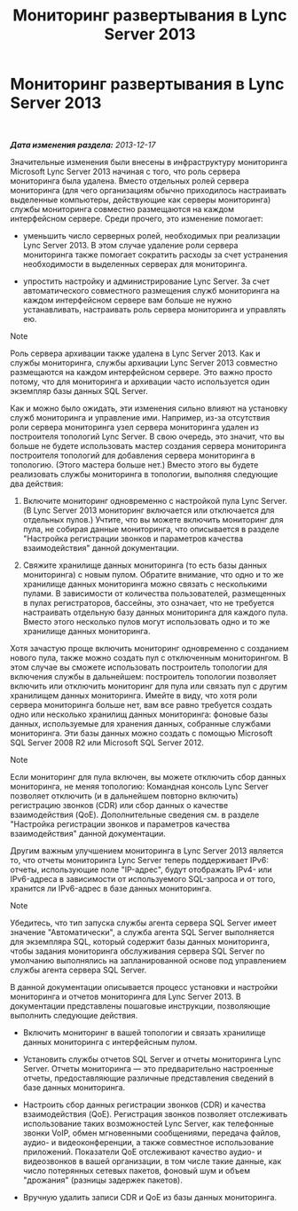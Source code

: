 ﻿---
title: Мониторинг развертывания в Lync Server 2013
TOCTitle: Мониторинг развертывания в Lync Server 2013
ms:assetid: 117f4a3e-0670-4388-a553-b9854921145f
ms:mtpsurl: https://technet.microsoft.com/ru-ru/library/Gg398199(v=OCS.15)
ms:contentKeyID: 49308982
ms.date: 05/19/2016
mtps_version: v=OCS.15
ms.translationtype: HT
---

# Мониторинг развертывания в Lync Server 2013

 

_**Дата изменения раздела:** 2013-12-17_

Значительные изменения были внесены в инфраструктуру мониторинга Microsoft Lync Server 2013 начиная с того, что роль сервера мониторинга была удалена. Вместо отдельных ролей сервера мониторинга (для чего организациям обычно приходилось настраивать выделенные компьютеры, действующие как серверы мониторинга) службы мониторинга совместно размещаются на каждом интерфейсном сервере. Среди прочего, это изменение помогает:

  - уменьшить число серверных ролей, необходимых при реализации Lync Server 2013. В этом случае удаление роли сервера мониторинга также помогает сократить расходы за счет устранения необходимости в выделенных серверах для мониторинга.

  - упростить настройку и администрирование Lync Server. За счет автоматического совместного размещения служб мониторинга на каждом интерфейсном сервере вам больше не нужно устанавливать, настраивать роль сервера мониторинга и управлять ею.

> [!NOTE]  
> Роль сервера архивации также удалена в Lync Server 2013. Как и службы мониторинга, службы архивации Lync Server 2013 совместно размещаются на каждом интерфейсном сервере. Это важно просто потому, что для мониторинга и архивации часто используется один экземпляр базы данных SQL Server.

Как и можно было ожидать, эти изменения сильно влияют на установку служб мониторинга и управление ими. Например, из-за отсутствия роли сервера мониторинга узел сервера мониторинга удален из построителя топологий Lync Server. В свою очередь, это значит, что вы больше не будете использовать мастер создания сервера мониторинга построителя топологий для добавления сервера мониторинга в топологию. (Этого мастера больше нет.) Вместо этого вы будете реализовать службы мониторинга в топологии, выполняя следующие два действия:

1.  Включите мониторинг одновременно с настройкой пула Lync Server. (В Lync Server 2013 мониторинг включается или отключается для отдельных пулов.) Учтите, что вы можете включить мониторинг для пула, не собирая данные мониторинга, что описывается в разделе "Настройка регистрации звонков и параметров качества взаимодействия" данной документации.

2.  Свяжите хранилище данных мониторинга (то есть базы данных мониторинга) с новым пулом. Обратите внимание, что одно и то же хранилище данных мониторинга можно связать с несколькими пулами. В зависимости от количества пользователей, размещенных в пулах регистраторов, бассейны, это означает, что не требуется настраивать отдельную базу данных мониторинга для каждого пула. Вместо этого несколько пулов могут использовать одно и то же хранилище данных мониторинга.

Хотя зачастую проще включить мониторинг одновременно с созданием нового пула, также можно создать пул с отключенным мониторингом. В этом случае вы сможете использовать построитель топологии для включения службы в дальнейшем: построитель топологии позволяет включить или отключить мониторинг для пула или связать пул с другим хранилищем данных мониторинга. Имейте в виду, что хотя роли сервера мониторинга больше нет, вам все равно требуется создать одно или несколько хранилищ данных мониторинга: фоновые базы данных, используемые для хранения данных, собранные службами мониторинга. Эти базы данных можно создать с помощью Microsoft SQL Server 2008 R2 или Microsoft SQL Server 2012.

> [!NOTE]  
> Если мониторинг для пула включен, вы можете отключить сбор данных мониторинга, не меняя топологию: Командная консоль Lync Server позволяет отключить (и в дальнейшем повторно включить) регистрацию звонков (CDR) или сбор данных о качестве взаимодействия (QoE). Дополнительные сведения см. в разделе &quot;Настройка регистрации звонков и параметров качества взаимодействия&quot; данной документации.

Другим важным улучшением мониторинга в Lync Server 2013 является то, что отчеты мониторинга Lync Server теперь поддерживает IPv6: отчеты, использующие поле "IP-адрес", будут отображать IPv4- или IPv6-адреса в зависимости от используемого SQL-запроса и от того, хранится ли IPv6-адрес в базе данных мониторинга.

> [!NOTE]  
> Убедитесь, что тип запуска службы агента сервера SQL Server имеет значение &quot;Автоматически&quot;, а служба агента SQL Server выполняется для экземпляра SQL, который содержит базы данных мониторинга, чтобы задания мониторинга обслуживания сервера SQL Server по умолчанию выполнялись на запланированной основе под управлением службы агента сервера SQL Server.

В данной документации описывается процесс установки и настройки мониторинга и отчетов мониторинга для Lync Server 2013. В документации представлены пошаговые инструкции, позволяющие выполнить следующие действия.

  - Включить мониторинг в вашей топологии и связать хранилище данных мониторинга с интерфейсным пулом.

  - Установить службы отчетов SQL Server и отчеты мониторинга Lync Server. Отчеты мониторинга — это предварительно настроенные отчеты, предоставляющие различные представления сведений в базе данных мониторинга.

  - Настроить сбор данных регистрации звонков (CDR) и качества взаимодействия (QoE). Регистрация звонков позволяет отслеживать использование таких возможностей Lync Server, как телефонные звонки VoIP, обмен мгновенными сообщениями, передача файлов, аудио- и видеоконференции, а также совместное использование приложений. Показатели QoE отслеживают качество аудио- и видеозвонков в вашей организации, в том числе такие данные, как число потерянных сетевых пакетов, фоновый шум и объем "дрожания" (разницы задержек пакетов).

  - Вручную удалить записи CDR и QoE из базы данных мониторинга.

